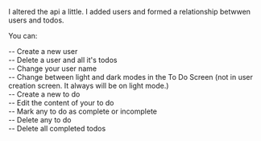 I altered the api a little. I added users and formed a relationship betwwen users and todos.

You can:

-- Create a new user <br />
-- Delete a user and all it's todos <br />
-- Change your user name <br />
-- Change between light and dark modes in the To Do Screen (not in user creation screen. It always will be on light mode.) <br />
-- Create a new to do <br />
-- Edit the content of your to do <br />
-- Mark any to do as complete or incomplete <br />
-- Delete any to do <br />
-- Delete all completed todos <br />
